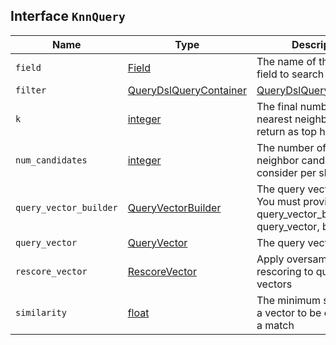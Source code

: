 ## Interface `KnnQuery`

| Name | Type | Description |
| - | - | - |
| `field` | [Field](./Field.md) | The name of the vector field to search against |
| `filter` | [QueryDslQueryContainer](./QueryDslQueryContainer.md) | [QueryDslQueryContainer](./QueryDslQueryContainer.md)[] | Filters for the kNN search query |
| `k` | [integer](./integer.md) | The final number of nearest neighbors to return as top hits |
| `num_candidates` | [integer](./integer.md) | The number of nearest neighbor candidates to consider per shard |
| `query_vector_builder` | [QueryVectorBuilder](./QueryVectorBuilder.md) | The query vector builder. You must provide a query_vector_builder or query_vector, but not both. |
| `query_vector` | [QueryVector](./QueryVector.md) | The query vector |
| `rescore_vector` | [RescoreVector](./RescoreVector.md) | Apply oversampling and rescoring to quantized vectors |
| `similarity` | [float](./float.md) | The minimum similarity for a vector to be considered a match |
